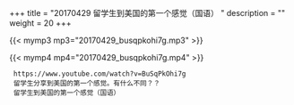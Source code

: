 +++
title = "20170429  留学生到美国的第一个感觉（国语） "
description = ""
weight = 20
+++

{{< mymp3 mp3="20170429_busqpkohi7g.mp3" >}}

{{< mymp4 mp4="20170429_busqpkohi7g.mp4" >}}

     https://www.youtube.com/watch?v=BuSqPkOhi7g 
     留学生分享到美国的第一个感觉。有什么不同？？ 
     留学生到美国的第一个感觉（国语） 

